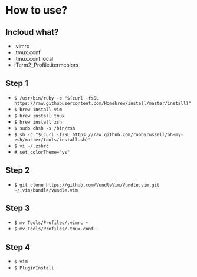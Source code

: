 # How to use?

## Incloud what?
- .vimrc
- .tmux.conf
- .tmux.conf.local
- iTerm2_Profile.itermcolors

## Step 1
- ```$ /usr/bin/ruby -e "$(curl -fsSL https://raw.githubusercontent.com/Homebrew/install/master/install)"```
- ```$ brew install vim```
- ```$ brew install tmux```
- ```$ brew install zsh```
- ```$ sudo chsh -s /bin/zsh```
- ```$ sh -c "$(curl -fsSL https://raw.github.com/robbyrussell/oh-my-zsh/master/tools/install.sh)"```
- ```$ vi ~/.zshrc```
- ```# set colorTheme="ys"```

## Step 2
- ```$ git clone https://github.com/VundleVim/Vundle.vim.git ~/.vim/bundle/Vundle.vim```

## Step 3
- ```$ mv Tools/Profiles/.vimrc ~```
- ```$ mv Tools/Profiles/.tmux.conf ~```

## Step 4
- ```$ vim```
- ```$ PluginInstall```



